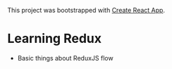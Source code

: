This project was bootstrapped with [Create React App](https://github.com/facebookincubator/create-react-app).

# Learning Redux

- Basic things about ReduxJS flow
